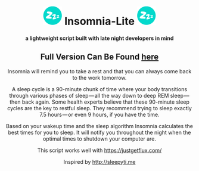 <div align="center">

 # ![Insomnia-Lite](https://github.com/alexanderepstein/Insomnia-Lite/blob/master/sleep_github.png) Insomnia-Lite ![Insomnia-Lite](https://github.com/alexanderepstein/Insomnia-Lite/blob/master/sleep_github.png)

 ####  a lightweight script built with late night developers in mind
 

 

 ## Full Version Can Be Found <a href="https://github.com/alexanderepstein/Insomnia-Lite">here</a> 
 
 Insomnia will remind you to take a rest and that you can always come back to the work tomorrow.

A sleep cycle is a 90-minute chunk of time where your body transitions through various phases of sleep — all the way down to deep REM sleep — then back again. Some health experts believe that these 90-minute sleep cycles are the key to restful sleep. They recommend trying to sleep exactly 7.5 hours — or even 9 hours, if you have the time.


Based on your wakeup time and the sleep algorithm Insomnia calculates the best times for you to sleep. It will notify you throughout the night when the optimal times to shutdown your computer are.

This script works well with https://justgetflux.com/

Inspired by http://sleepyti.me

</div>
